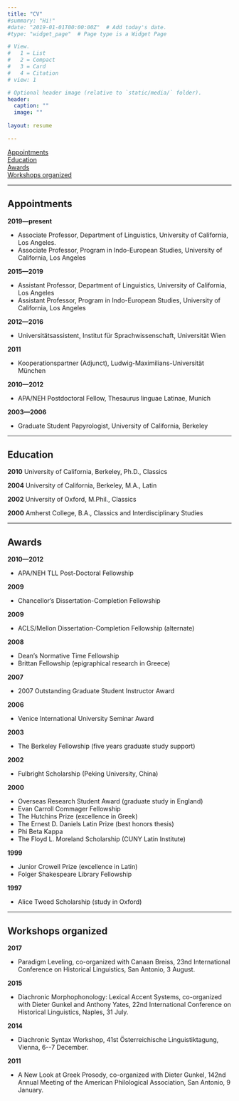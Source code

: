 ```yaml
---
title: "CV"
#summary: "Hi!"
#date: "2019-01-01T00:00:00Z"  # Add today's date.
#type: "widget_page"  # Page type is a Widget Page

# View.
#   1 = List
#   2 = Compact
#   3 = Card
#   4 = Citation
# view: 1

# Optional header image (relative to `static/media/` folder).
header:
  caption: ""
  image: ""
  
layout: resume  

---
```



[Appointments](#appointments)<br/>
[Education](#education)<br/>
[Awards](#awards)<br/>
[Workshops organized](#workshops)<br/>


- - - -

<a name="appointments"></a>

## Appointments


**2019—present**<br/>

- Associate Professor, Department of Linguistics, University of California, Los Angeles.<br/>
- Associate Professor, Program in Indo-European Studies, University of California, Los Angeles<br/>

**2015—2019**<br/>

- Assistant Professor, Department of Linguistics, University of California, Los Angeles<br/>
- Assistant Professor, Program in Indo-European Studies, University of California, Los Angeles<br/>

**2012—2016**<br/>

- Universitätsassistent, Institut für Sprachwissenschaft, Universität Wien<br/>

**2011**<br/>

- Kooperationspartner (Adjunct), Ludwig-Maximilians-Universität München<br/>

**2010—2012**<br/>

- APA/NEH Postdoctoral Fellow, Thesaurus linguae Latinae, Munich<br/>

**2003—2006**<br/>

- Graduate Student Papyrologist, University of California, Berkeley<br/>

- - - -

<a name="education"></a>

## Education

**2010**    University of California, Berkeley, Ph.D., Classics<br/>

**2004**    University of California, Berkeley, M.A., Latin<br/>

**2002**    University of Oxford, M.Phil., Classics<br/>

**2000**    Amherst College, B.A., Classics and Interdisciplinary Studies<br/>

- - - -

<a name="awards"></a>

## Awards

**2010—2012** 

- APA/NEH TLL Post-Doctoral Fellowship

**2009** 

- Chancellor’s Dissertation-Completion Fellowship 

**2009** 

- ACLS/Mellon Dissertation-Completion Fellowship (alternate)

**2008** 

- Dean’s Normative Time Fellowship
- Brittan Fellowship (epigraphical research in Greece)

**2007**

- 2007  Outstanding Graduate Student Instructor Award

**2006**

- Venice International University Seminar Award

**2003**

- The Berkeley Fellowship (five years graduate study support)

**2002**

- Fulbright Scholarship (Peking University, China)

**2000** 

- Overseas Research Student Award (graduate study in England)<br/>
- Evan Carroll Commager Fellowship
- The Hutchins Prize (excellence in Greek)<br/>               
- The Ernest D. Daniels Latin Prize (best honors thesis)<br/>
- Phi Beta Kappa<br/>
- The Floyd L. Moreland Scholarship (CUNY Latin Institute)<br/>

**1999**  

- Junior Crowell Prize (excellence in Latin)<br/>
- Folger Shakespeare Library Fellowship<br/>

**1997**  

- Alice Tweed Scholarship (study in Oxford)

- - - -

<a name="workshops"></a>

## Workshops organized

**2017**

- Paradigm Leveling, co-organized with Canaan Breiss, 23nd International Conference on Historical Linguistics, San Antonio, 3 August.

**2015**

- Diachronic Morphophonology: Lexical Accent Systems, co-organized with Dieter Gunkel and Anthony Yates, 22nd International Conference on Historical Linguistics, Naples, 31 July.

**2014**

- Diachronic Syntax Workshop, 41st Österreichische Linguistiktagung, Vienna, 6--7 December.

**2011**

- A New Look at Greek Prosody, co-organized with Dieter Gunkel, 142nd Annual Meeting of the American Philological Association, San Antonio, 9 January.



<!-- ### Footer 


Last updated: May 2013 -->




